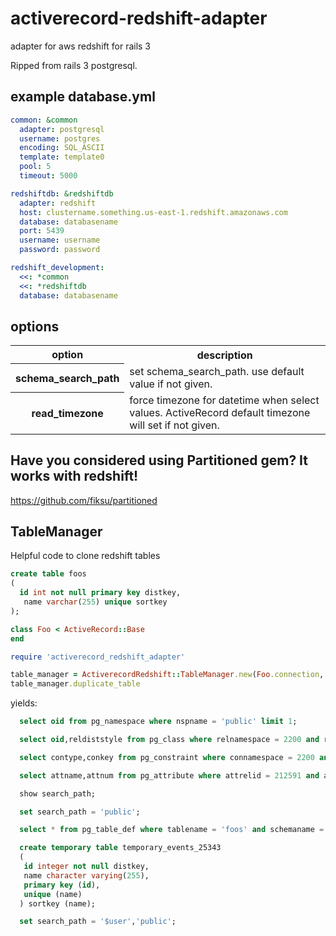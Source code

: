 # activerecord-redshift-adapter

adapter for aws redshift for rails 3

Ripped from rails 3 postgresql.

## example database.yml
```yml
common: &common
  adapter: postgresql
  username: postgres
  encoding: SQL_ASCII
  template: template0
  pool: 5
  timeout: 5000

redshiftdb: &redshiftdb
  adapter: redshift
  host: clustername.something.us-east-1.redshift.amazonaws.com
  database: databasename
  port: 5439
  username: username
  password: password

redshift_development:
  <<: *common
  <<: *redshiftdb
  database: databasename
```

## options

<table>
  <tr>
    <th>option</th>
    <th>description</th>
  </tr>
  <tr>
    <th>schema_search_path</th>
    <td>set schema_search_path. use default value if not given.</td>
  </tr>
  <tr>
    <th>read_timezone</th>
    <td>force timezone for datetime when select values. ActiveRecord default timezone will set if not given.</td>
  </tr>
</table>


## Have you considered using Partitioned gem?  It works with redshift!

https://github.com/fiksu/partitioned

## TableManager

Helpful code to clone redshift tables

```sql
create table foos
(
  id int not null primary key distkey,
   name varchar(255) unique sortkey
);
```

```ruby
class Foo < ActiveRecord::Base
end

require 'activerecord_redshift_adapter'

table_manager = ActiverecordRedshift::TableManager.new(Foo.connection, :exemplar_table_name => Foo.table_name)
table_manager.duplicate_table
```

yields:

```sql
  select oid from pg_namespace where nspname = 'public' limit 1;

  select oid,reldiststyle from pg_class where relnamespace = 2200 and relname = 'foos' limit 1;

  select contype,conkey from pg_constraint where connamespace = 2200 and conrelid = 212591;

  select attname,attnum from pg_attribute where attrelid = 212591 and attnum in (2,1);

  show search_path;

  set search_path = 'public';

  select * from pg_table_def where tablename = 'foos' and schemaname = 'public';

  create temporary table temporary_events_25343
  (
   id integer not null distkey,
   name character varying(255),
   primary key (id),
   unique (name)
  ) sortkey (name);

  set search_path = '$user','public';
```
